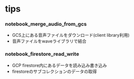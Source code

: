 # tips
### notebook_merge_audio_from_gcs
- GCS上にある音声ファイルをダウンロード(client library利用)
- 音声ファイルをwaveライブラリで結合

### notebook_firestore_read_write
- GCP firestore内にあるデータを読み込み書き込み
- firestoreのサブコレクションのデータの取得
